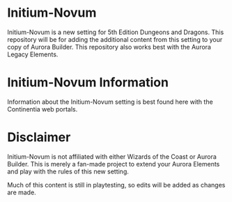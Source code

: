 # Initium-Novum

Initium-Novum is a new setting for 5th Edition Dungeons and Dragons. This repository will be for adding the additional content from this setting to your copy of Aurora Builder. This repository also works best with the Aurora Legacy Elements.

# Initium-Novum Information

Information about the Initium-Novum setting is best found here with the Continentia web portals.

# Disclaimer

Initium-Novum is not affiliated with either Wizards of the Coast or Aurora Builder. This is merely a fan-made project to extend your Aurora Elements and play with the rules of this new setting.

Much of this content is still in playtesting, so edits will be added as changes are made.
